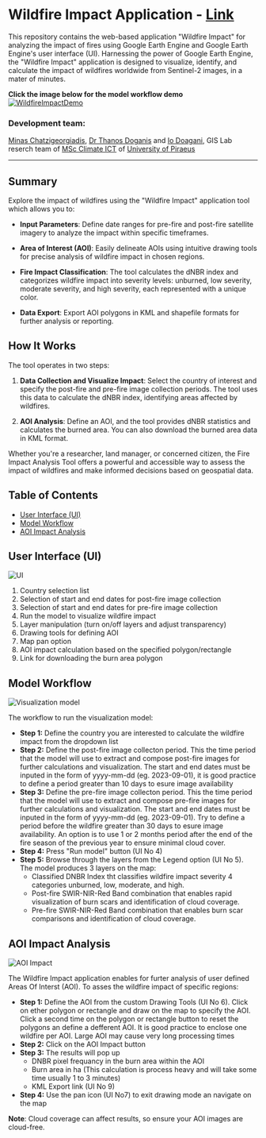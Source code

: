 # Wildfire Impact Application - [Link](https://ee-my-username32blue.projects.earthengine.app/view/wildfire-impact)

This repository contains the web-based application "Wildfire Impact" for analyzing the impact of fires using Google Earth Engine and Google Earth Engine's user interface (UI). Harnessing the power of Google Earth Engine, the "Wildfire Impact" application is designed to visualize, identify, and calculate the impact of wildfires worldwide from Sentinel-2 images, in a mater of minutes.

**Click the image below for the model workflow demo**
[![WildfireImpactDemo](https://img.youtube.com/vi/hG2sv7bSYec/maxresdefault.jpg)](https://youtu.be/hG2sv7bSYec)

### Development team: 
[Minas Chatzigeorgiadis](https://www.linkedin.com/in/minas-chatz/), [Dr Thanos Doganis](https://www.linkedin.com/in/thanos-doganis-41550915/) and [Io Doagani](https://www.linkedin.com/in/dogani-io/), GIS Lab reserch team of [MSc Climate ICT](https://masters.ds.unipi.gr/MSc_Climate_ICT/en/) of [University of Piraeus](https://www.unipi.gr/unipi/en/)
_______________________________________________________________________________________________________________________________________________________________________________________________________________________________________________________________________________________________________________________________

## Summary

Explore the impact of wildfires using the "Wildfire Impact" application tool which allows you to:

- **Input Parameters**: Define date ranges for pre-fire and post-fire satellite imagery to analyze the impact within specific timeframes.

- **Area of Interest (AOI)**: Easily delineate AOIs using intuitive drawing tools for precise analysis of wildfire impact in chosen regions.

- **Fire Impact Classification**: The tool calculates the dNBR index and categorizes wildfire impact into severity levels: unburned, low severity, moderate severity, and high severity, each represented with a unique color.

- **Data Export**: Export AOI polygons in KML and shapefile formats for further analysis or reporting.

## How It Works

The tool operates in two steps:

1. **Data Collection and Visualize Impact**: Select the country of interest and specify the post-fire and pre-fire image collection periods. The tool uses this data to calculate the dNBR index, identifying areas affected by wildfires.

2. **AOI Analysis**: Define an AOI, and the tool provides dNBR statistics and calculates the burned area. You can also download the burned area data in KML format.

Whether you're a researcher, land manager, or concerned citizen, the Fire Impact Analysis Tool offers a powerful and accessible way to assess the impact of wildfires and make informed decisions based on geospatial data.

## Table of Contents

- [User Interface (UI)](#user-interface-ui)
- [Model Workflow](#model-workflow)
- [AOI Impact Analysis](#aoi-impact-analysis)

## User Interface (UI)

![UI](https://github.com/Akis32/GEE_Wildfire_Impact_app/assets/142306838/225e1858-39b3-4b4d-a1a1-721eda4bff00)



1. Country selection list
2. Selection of start and end dates for post-fire image collection
3. Selection of start and end dates for pre-fire image collection
4. Run the model to visualize wildfire impact
5. Layer manipulation (turn on/off layers and adjust transparency)
6. Drawing tools for defining AOI
7. Map pan option
8. AOI impact calculation based on the specified polygon/rectangle
9. Link for downloading the burn area polygon

## Model Workflow

![Visualization model](https://github.com/Akis32/GEE_Wildfire_Impact_app/assets/142306838/26cbedaa-ccad-4d04-83d0-5f363274b47d)

The workflow to run the visualization model:

- **Step 1:** Define the country you are interested to calculate the wildfire impact from the dropdown list
- **Step 2:** Define the post-fire image collecton period. This the time period that the model will use to extract and compose post-fire images for further calculations and visualization. The start and end dates must be inputed in the form of yyyy-mm-dd (eg. 2023-09-01), it is good practice to define a period greater than 10 days to esure image availability
- **Step 3:**  Define the pre-fire image collecton period. This the time period that the model will use to extract and compose pre-fire images for further calculations and visualization. The start and end dates must be inputed in the form of yyyy-mm-dd (eg. 2023-09-01). Try to define a period before the wildfire greater than 30 days to esure image availability. An option is to use 1 or 2 months period after the end of the fire season of the previous year to ensure minimal cloud cover.
- **Step 4:** Press "Run model" button (UI No 4)
- **Step 5:** Browse through the layers from the Legend option (UI No 5).
   The model produces 3 layers on the map:
  - Classified DNBR Index tht classifies wildfire impact severity 4 categories unburned, low, moderate, and high.
  - Post-fire SWIR-NIR-Red Band combination that enables rapid visualization of burn scars and identification of cloud coverage.
  - Pre-fire SWIR-NIR-Red Band combination that enables burn scar comparisons and identification of cloud coverage.


## AOI Impact Analysis

![AOI Impact](https://github.com/Akis32/GEE_Wildfire_Impact_app/assets/142306838/04f20129-2c28-4583-bbec-63bd72379bbc)

The Wildfire Impact application enables for furter analysis of user defined Areas Of Interst (AOI). To asses the wildfire impact of specific regions:

- **Step 1:** Define the AOI from the custom Drawing Tools (UI No 6). Click on ether polygon or rectangle and draw on the map to specify the AOI. Click a second time on the polygon or rectangle button to reset the polygons an define a defferent AOI. It is good practice to enclose one wildfire per AOI. Large AOI may cause very long processing times
- **Step 2:** Click on the AOI Impact button
- **Step 3:** The results will pop up
    - DNBR pixel frequancy in the burn area within the AOI
    - Burn area in ha (This calculation is process heavy and will take some time usually 1 to 3 minutes)
    - KML Export link (UI No 9)
- **Step 4:** Use the pan icon (UI No7) to exit drawing mode an navigate on the map

**Note**: Cloud coverage can affect results, so ensure your AOI images are cloud-free.
